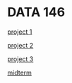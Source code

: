 # DATA 146

[project 1](https://wwang-17.github.io/DATA146/project1.html) 

[project 2](https://wwang-17.github.io/DATA146/project2.html)

[project 3](https://wwang-17.github.io/DATA146/project3.html)

[midterm](https://wwang-17.github.io/DATA146/midterm.html)
